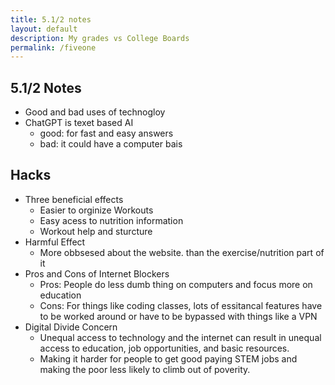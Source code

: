 ```yaml
---
title: 5.1/2 notes
layout: default
description: My grades vs College Boards
permalink: /fiveone
---
```


## 5.1/2 Notes
- Good and bad uses of technogloy
- ChatGPT is texet based AI
    - good:  for fast and easy answers
    - bad: it could have a computer bais


## Hacks
- Three beneficial effects
    - Easier to orginize Workouts
    - Easy acess to nutrition information
    - Workout help and sturcture
- Harmful Effect
    - More obbsesed about the website. than the exercise/nutrition part of it
- Pros and Cons of Internet Blockers
    - Pros: People do less dumb thing on computers and focus more on education
    - Cons: For things like coding classes, lots of essitancal features have to be worked around or have to be bypassed with things like a VPN
- Digital Divide Concern
    - Unequal access to technology and the internet can result in unequal access to education, job opportunities, and basic resources.
    - Making it harder for people to get good paying STEM jobs and making the poor less likely to climb out of poverity.